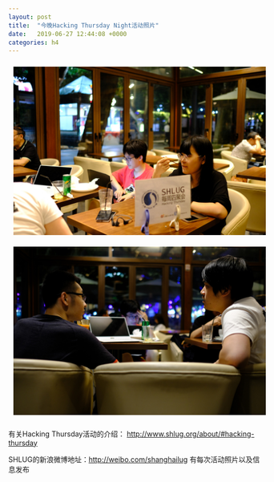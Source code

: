 ```yaml
---
layout: post
title:  "今晚Hacking Thursday Night活动照片"
date:   2019-06-27 12:44:08 +0000
categories: h4
---
```


[<img style='margin:10px;' src='https://raw.githubusercontent.com/shanghailug/res2019q2/master/j627.h4/j627_2039_3800+08.1920p.jpg'>](https://raw.githubusercontent.com/shanghailug/res2019q2/master/j627.h4/j627_2039_3800+08.JPG)
[<img style='margin:10px;' src='https://raw.githubusercontent.com/shanghailug/res2019q2/master/j627.h4/j627_2040_3000+08.1920p.jpg'>](https://raw.githubusercontent.com/shanghailug/res2019q2/master/j627.h4/j627_2040_3000+08.JPG)

有关Hacking Thursday活动的介绍：
http://www.shlug.org/about/#hacking-thursday

SHLUG的新浪微博地址：http://weibo.com/shanghailug 有每次活动照片以及信息发布


